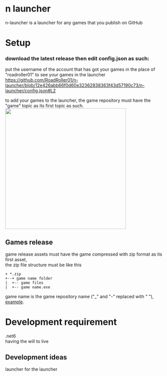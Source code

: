 # n launcher
n-launcher is a launcher for any games that you publish on GitHub

# Setup
### download the latest release then edit config.json as such:

put the username of the account that has got your games in the place of "roadroller01" to see your games in the launcher  
https://github.com/RoadRoller01/n-launcher/blob/12e426abb66f0d60e32362838363f43d57190c73/n-launcher/config.json#L2

to add your games to the launcher, the game repository must have the "game" topic as its first topic as such.  
<img src="https://user-images.githubusercontent.com/48331562/172175903-b78fba23-a88b-4333-bc07-a26b86761619.png" width="385px" align="center">

## Games release
game release assets must have the game compressed with zip format as its first asset,  
the zip file structure must be like this 
```
+ *.zip
+--+ game name folder
|  +-- game files
|  +-- game name.exe
```
game name is the game repository name ("_" and "-" replaced with " "),  
[example](https://github.com/RoadRoller01/NSimulator/releases/latest).



# Development requirement
.net6  
having the will to live 

## Development ideas
launcher for the launcher
